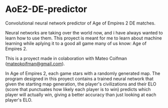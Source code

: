 # AoE2-DE-predictor
Convolutional neural network predictor of Age of Empires 2 DE matches. 

Neural networks are taking over the world now, and i have always wanted to learn how to use them. This proyect is meant for me to learn about machine learning while aplying it to a good all game many of us know: Age of Empires 2.

This is a proyect made in colaboration with Mateo Coifman (mateokoifman@gmail.com).

In Age of Empires 2, each game stars with a randomly generated map. The program designed in this proyect contains a trained neural network that given the starting map generation, the player's civilizations and their ELO (score that punctuates how likely each player is to win) predicts which player will actually win, giving a better accuracy than just looking at each player's ELO.
